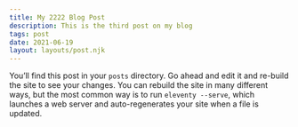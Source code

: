 ```yaml
---
title: My 2222 Blog Post
description: This is the third post on my blog
tags: post
date: 2021-06-19
layout: layouts/post.njk
---
```


You’ll find this post in your `posts` directory. Go ahead and edit it and re-build the site to see your changes. You can rebuild the site in many different ways, but the most common way is to run `eleventy --serve`, which launches a web server and auto-regenerates your site when a file is updated.

